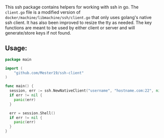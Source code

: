This ssh package contains helpers for working with ssh in go.  The `client.go` file
is a modified version of `docker/machine/libmachine/ssh/client.go` that only
uses golang's native ssh client. It has also been improved to resize the tty as
needed. The key functions are meant to be used by either client or server
and will generate/store keys if not found.

## Usage:

```go
package main

import (
	"github.com/Mester19/ssh-client"
)

func main() {
  session, err := ssh.NewNativeClient("username", "hostname.com:22", nil, nil)
  if err != nil {
    panic(err)
  }

  err = session.Shell()
  if err != nil {
    panic(err)
  }
}
```
